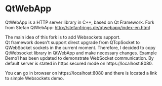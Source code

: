 # QtWebApp
 QtWebApp is a HTTP server library in C++, based on Qt Framework.
 Fork from Stefan QtWebApp: 
 http://stefanfrings.de/qtwebapp/index-en.html

The main idea of this fork is to add Websockets support.  
Qt framework doesn't support direct  upgrade from QTcpSocket to QWebSocket sockets in the current moment. Therefore, I decided to copy QtWebsocket library in QtWebApp and make necessary changes.
Example Demo1 has been updated to demonstrate WebSocket communication.
By default server is stated in https secured mode on https://localhost:8080. 

You can go in browser on https://localhost:8080 and there is located a link to simple Websockets demo. 
